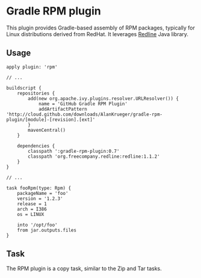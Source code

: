 # Gradle RPM plugin

This plugin provides Gradle-based assembly of RPM packages, typically for Linux distributions
derived from RedHat.  It leverages [Redline](http://redline-rpm.org/) Java library.

## Usage

    apply plugin: 'rpm'

    // ...

    buildscript {
        repositories {
            add(new org.apache.ivy.plugins.resolver.URLResolver()) {
                name = 'GitHub Gradle RPM Plugin'
                addArtifactPattern 'http://cloud.github.com/downloads/AlanKrueger/gradle-rpm-plugin/[module]-[revision].[ext]'
            }
            mavenCentral()
        }

        dependencies {
            classpath ':gradle-rpm-plugin:0.7'
            classpath 'org.freecompany.redline:redline:1.1.2'
        }
    }

    // ...

    task fooRpm(type: Rpm) {
        packageName = 'foo'
        version = '1.2.3'
        release = 1
        arch = I386
        os = LINUX
    
        into '/opt/foo'
        from jar.outputs.files
    }

## Task

The RPM plugin is a copy task, similar to the Zip and Tar tasks.

